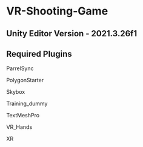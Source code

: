 # VR-Shooting-Game

## Unity Editor Version - 2021.3.26f1

## Required Plugins

ParrelSync

PolygonStarter

Skybox

Training_dummy

TextMeshPro

VR_Hands

XR
